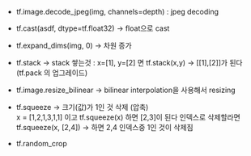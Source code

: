 - tf.image.decode_jpeg(img, channels=depth) : jpeg decoding
- tf.cast(asdf, dtype=tf.float32) -> float으로 cast 
- tf.expand_dims(img, 0) -> 차원 증가 

- tf.stack -> stack 쌓는것 : x=[1], y=[2] 면 tf.stack(x,y) -> [[1],[2]]가 된다 (tf.pack 의 업그레이드)
- tf.image.resize_bilinear -> bilinear interpolation을 사용해서 resizing

- tf.squeeze -> 크기(값)가 1인 것 삭제 (압축)  
    x = [1,2,1,3,1,1] 이고 tf.squeeze(x) 하면 [2,3]이 된다
    인덱스로 삭제할라면 tf.squeeze(x, [2,4]) -> 하면 2,4 인덱스중 1인 것이 삭제짐

- tf.random_crop
